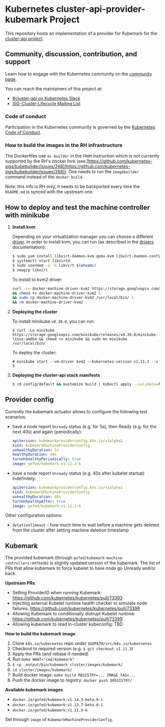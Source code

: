 # Kubernetes cluster-api-provider-kubemark Project

This repository hosts an implementation of a provider for Kubemark for the [cluster-api project](https://sigs.k8s.io/cluster-api).

## Community, discussion, contribution, and support

Learn how to engage with the Kubernetes community on the [community page](http://kubernetes.io/community/).

You can reach the maintainers of this project at:

- [#cluster-api on Kubernetes Slack](http://slack.k8s.io/messages/cluster-api)
- [SIG-Cluster-Lifecycle Mailing List](https://groups.google.com/forum/#!forum/kubernetes-sig-cluster-lifecycle)

### Code of conduct

Participation in the Kubernetes community is governed by the [Kubernetes Code of Conduct](code-of-conduct.md).

### How to build the images in the RH infrastructure
The Dockerfiles use `as builder` in the `FROM` instruction which is not currently supported
by the RH's docker fork (see [https://github.com/kubernetes-sigs/kubebuilder/issues/268](https://github.com/kubernetes-sigs/kubebuilder/issues/268)).
One needs to run the `imagebuilder` command instead of the `docker build`.

Note: this info is RH only, it needs to be backported every time the `README.md` is synced with the upstream one.

## How to deploy and test the machine controller with minikube

1. **Install kvm**

    Depending on your virtualization manager you can choose a different [driver](https://github.com/kubernetes/minikube/blob/master/docs/drivers.md).
    In order to install kvm, you can run (as described in the [drivers](https://github.com/kubernetes/minikube/blob/master/docs/drivers.md#kvm2-driver) documentation):

    ```sh
    $ sudo yum install libvirt-daemon-kvm qemu-kvm libvirt-daemon-config-network
    $ systemctl start libvirtd
    $ sudo usermod -a -G libvirt $(whoami)
    $ newgrp libvirt
    ```

    To install to kvm2 driver:

    ```sh
    curl -Lo docker-machine-driver-kvm2 https://storage.googleapis.com/minikube/releases/latest/docker-machine-driver-kvm2 \
    && chmod +x docker-machine-driver-kvm2 \
    && sudo cp docker-machine-driver-kvm2 /usr/local/bin/ \
    && rm docker-machine-driver-kvm2
    ```

1. **Deploying the cluster**

    To install minikube `v0.30.0`, you can run:

    ```sg
    $ curl -Lo minikube https://storage.googleapis.com/minikube/releases/v0.30.0/minikube-linux-amd64 && chmod +x minikube && sudo mv minikube /usr/local/bin/
    ```

    To deploy the cluster:

    ```
    # minikube start --vm-driver kvm2 --kubernetes-version v1.11.3 --v 5
    ```

1. **Deploying the cluster-api stack manifests**

    ``` sh
    $ cd config/default && kustomize build | kubectl apply --validate=false -f -
    ```

## Provider config

Currently the kubemark actuator allows to configure the following test scenarios:

- have a node report `Unready` status (e.g. for 5s), then Ready (e.g. for the next 40s) and again (periodically):
  ```yaml
  apiVersion: kubemarkproviderconfig.k8s.io/v1alpha1
  kind: KubemarkMachineProviderConfig
  unhealthyDuration: 5s
  healthyDuration: 40s
  turnUnhealthyPeriodically: true
  image: gofed/kubemark:v1.11.3-6
  ```

- have a node report `Unready` status (e.g. 40s after kubelet startup) indefinitely:
  ```yaml
  apiVersion: kubemarkproviderconfig.k8s.io/v1alpha1
  kind: KubemarkMachineProviderConfig
  unhealthyDuration: 40s
  turnUnhealthyAfter: true
  image: gofed/kubemark:v1.11.3-6
  ```

Other configuration options:
- `deletionTimeout` - how much time to wait before a machine gets deleted from the cluster after setting machine deletion timestamp

## Kubemark

The provided kubemark (through `gofed/kubemark-machine-controllers:d4f6edb`) is slightly updated version of the kubemark.
The list of PRs that allow kubemark to force kubelet to have node go Unready and/or back.

**Upstream PRs**:
- Setting ProviderID when running Kubemark: https://github.com/kubernetes/kubernetes/pull/73393
- Injecting external Kubelet runtime health checker to simulate node failures:  https://github.com/kubernetes/kubernetes/pull/73398
- Allowing Kubemark to conditionally distrupt Kubelet runtime: https://github.com/kubernetes/kubernetes/pull/73399
- Allowing kubemark to read in-cluster kubeconfig: TBD

**How to build the kubemark image**

1. Clone `k8s.io/kubernetes` repo under `$GOPATH/src/k8s.io/kubernetes`
1. Checkout to required version (e.g. `$ git checkout v1.11.3`)
1. Apply the PRs (and rebase if needed)
1. Run `make WHAT="cmd/kubemark"`
1. `$ cp _output/bin/kubemark cluster/images/kubemark/`
1. `cd cluster/images/kubemark/`
1. Build docker image: `make build REGISTRY=... IMAGE_TAG=...`
1. Push the docker image to registry: `docker push $REGISTRY/`

**Available kubemark images**

* `docker.io/gofed/kubemark:v1.14.3-beta.0-1`
* `docker.io/gofed/kubemark:v1.13.7-beta.0-1`
* `docker.io/gofed/kubemark:v1.11.3-6`

Set through `image` of  `KubemarkMachineProviderConfig`.
